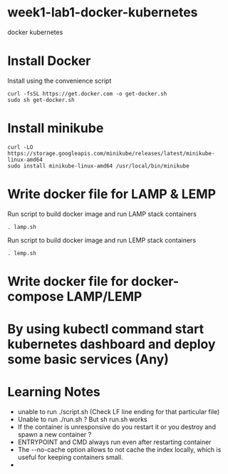 # week1-lab1-docker-kubernetes
docker kubernetes

# Install Docker

Install using the convenience script
```shell
curl -fsSL https://get.docker.com -o get-docker.sh
sudo sh get-docker.sh
```
# Install minikube

```shell
curl -LO https://storage.googleapis.com/minikube/releases/latest/minikube-linux-amd64
sudo install minikube-linux-amd64 /usr/local/bin/minikube
```

# Write docker file for LAMP & LEMP
Run script to build docker image and run LAMP stack containers
```shell
. lamp.sh
```

Run script to build docker image and run LEMP stack containers
```shell
. lemp.sh
```



# Write docker file for docker-compose LAMP/LEMP
# By using kubectl command start kubernetes dashboard and deploy some basic services (Any)


# Learning Notes
* unable to run ./script.sh (Check LF line ending for that particular file)
* Unable to run ./run.sh ? But sh run.sh works
* If the container is unresponsive do you restart it or you destroy and spawn a new container ?
* ENTRYPOINT and CMD always run even after restarting container
* The --no-cache option allows to not cache the index locally, which is useful for keeping containers small.
*
